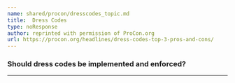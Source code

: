 ```yaml
---
name: shared/procon/dresscodes_topic.md
title:  Dress Codes 
type: noResponse
author: reprinted with permission of ProCon.org
url: https://procon.org/headlines/dress-codes-top-3-pros-and-cons/ 
---
```


###  Should dress codes be implemented and enforced?

---

